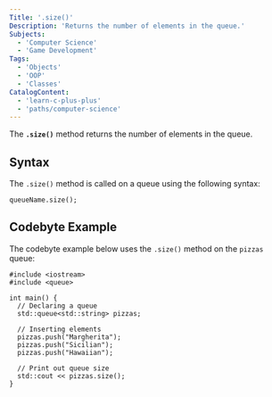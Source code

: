 ```yaml
---
Title: '.size()'
Description: 'Returns the number of elements in the queue.'
Subjects:
  - 'Computer Science'
  - 'Game Development'
Tags:
  - 'Objects'
  - 'OOP'
  - 'Classes'
CatalogContent:
  - 'learn-c-plus-plus'
  - 'paths/computer-science'
---
```


The **`.size()`** method returns the number of elements in the queue.

## Syntax

The `.size()` method is called on a queue using the following syntax:

```pseudo
queueName.size();
```

## Codebyte Example

The codebyte example below uses the `.size()` method on the `pizzas` queue:

```codebyte/cpp
#include <iostream>
#include <queue>

int main() {
  // Declaring a queue
  std::queue<std::string> pizzas;

  // Inserting elements
  pizzas.push("Margherita");
  pizzas.push("Sicilian");
  pizzas.push("Hawaiian");

  // Print out queue size
  std::cout << pizzas.size();
}
```
